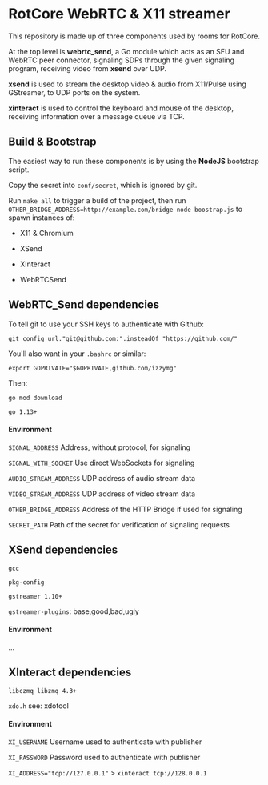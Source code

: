 # RotCore WebRTC & X11 streamer

This repository is made up of three components used by rooms for RotCore.

At the top level is **webrtc_send**, a Go module which acts as an SFU and WebRTC peer connector,
signaling SDPs through the given signaling program, receiving video from **xsend** over UDP.

**xsend** is used to stream the desktop video & audio from X11/Pulse using GStreamer, to UDP ports on the system.

**xinteract** is used to control the keyboard and mouse of the desktop, receiving information over a message queue via TCP.

## Build & Bootstrap

The easiest way to run these components is by using the **NodeJS** bootstrap script.

Copy the secret into `conf/secret`, which is ignored by git.

Run `make all` to trigger a build of the project, then run `OTHER_BRIDGE_ADDRESS=http://example.com/bridge node boostrap.js` to spawn instances of:

* X11 & Chromium

* XSend

* XInteract

* WebRTCSend

## WebRTC_Send dependencies

To tell git to use your SSH keys to authenticate with Github:

`git config url."git@github.com:".insteadOf "https://github.com/"`

You'll also want in your `.bashrc` or similar:

`export GOPRIVATE="$GOPRIVATE,github.com/izzymg"`

Then:

`go mod download`

`go 1.13+`

#### Environment

`SIGNAL_ADDRESS` Address, without protocol, for signaling

`SIGNAL_WITH_SOCKET` Use direct WebSockets for signaling

`AUDIO_STREAM_ADDRESS` UDP address of audio stream data

`VIDEO_STREAM_ADDRESS` UDP address of video stream data

`OTHER_BRIDGE_ADDRESS` Address of the HTTP Bridge if used for signaling

`SECRET_PATH` Path of the secret for verification of signaling requests


## XSend dependencies

`gcc`

`pkg-config`

`gstreamer 1.10+`

`gstreamer-plugins`: base,good,bad,ugly

#### Environment

...

## XInteract dependencies

`libczmq libzmq 4.3+`

`xdo.h` see: xdotool

#### Environment
`XI_USERNAME` Username used to authenticate with publisher

`XI_PASSWORD` Password used to authenticate with publisher

`XI_ADDRESS="tcp://127.0.0.1"` > `xinteract tcp://128.0.0.1`


